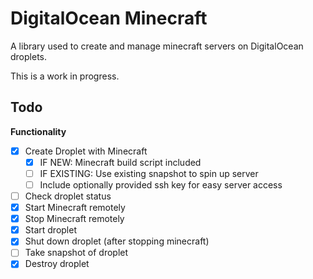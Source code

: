 # DigitalOcean Minecraft

A library used to create and manage minecraft servers on DigitalOcean droplets.

This is a work in progress.

## Todo

**Functionality**

- [x] Create Droplet with Minecraft
  - [x] IF NEW: Minecraft build script included
  - [ ] IF EXISTING: Use existing snapshot to spin up server
  - [ ] Include optionally provided ssh key for easy server access
- [ ] Check droplet status
- [x] Start Minecraft remotely
- [x] Stop Minecraft remotely
- [x] Start droplet
- [x] Shut down droplet (after stopping minecraft)
- [ ] Take snapshot of droplet
- [x] Destroy droplet
